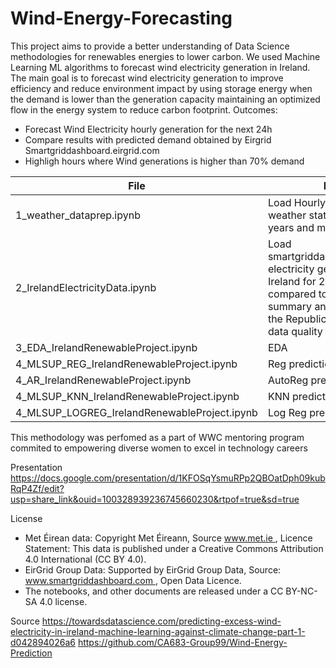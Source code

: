 # Wind-Energy-Forecasting
This project aims to provide a better understanding of Data Science methodologies for renewables energies to lower carbon. We used Machine Learning ML algorithms to forecast wind electricity generation in Ireland.
The main goal is to forecast wind electricity generation to improve efficiency and reduce environment impact by using storage energy when the demand is lower than the generation capacity maintaining an optimized flow in the energy system to reduce carbon footprint. 
Outcomes:
- Forecast Wind Electricity hourly generation for the next 24h
- Compare results with predicted demand obtained by Eirgrid Smartgriddashboard.eirgrid.com 
- Highligh hours where Wind generations is higher than 70% demand 

| File | Purpose |
|------|--------|
| 1_weather_dataprep.ipynb | Load Hourly Met.ie data for 5 weather stations for the last 4 years and merge into 1 file|
| 2_IrelandElectricityData.ipynb | Load smartgriddashboard.eirgrid.com electricity generation data from Ireland for 2017-2022 and compared to SEAI monthly summary and Eirgrid data for the Republic of Ireland to check data quality | 
| 3_EDA_IrelandRenewableProject.ipynb | EDA |
| 4_MLSUP_REG_IrelandRenewableProject.ipynb | Reg prediction model | 
| 4_AR_IrelandRenewableProject.ipynb | AutoReg prediction model | 
| 4_MLSUP_KNN_IrelandRenewableProject.ipynb | KNN prediction model |
| 4_MLSUP_LOGREG_IrelandRenewableProject.ipynb | Log Reg prediction model |

This methodology was perfomed as a part of WWC mentoring program commited to empowering diverse women to excel in technology careers

Presentation
https://docs.google.com/presentation/d/1KFOSqYsmuRPp2QBOatDph09kubRqP4Zf/edit?usp=share_link&ouid=100328939236745660230&rtpof=true&sd=true

License
- Met Éirean data: Copyright Met Éireann, Source www.met.ie , Licence Statement: This data is published under a Creative Commons Attribution 4.0 International (CC BY 4.0).
- EirGrid Group Data: Supported by EirGrid Group Data, Source: www.smartgriddashboard.com , Open Data Licence.
- The notebooks, and other documents are released under a CC BY-NC-SA 4.0 license. 

Source
https://towardsdatascience.com/predicting-excess-wind-electricity-in-ireland-machine-learning-against-climate-change-part-1-d042894026a6 
https://github.com/CA683-Group99/Wind-Energy-Prediction

